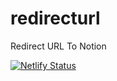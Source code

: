 # redirecturl

Redirect URL To Notion

[![Netlify Status](https://api.netlify.com/api/v1/badges/7f0bfef0-5e8f-46ee-a371-cf11a0b7c454/deploy-status)](https://app.netlify.com/sites/irvanmaulana/deploys)

